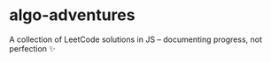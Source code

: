 # algo-adventures
A collection of LeetCode solutions in JS – documenting progress, not perfection ✨
